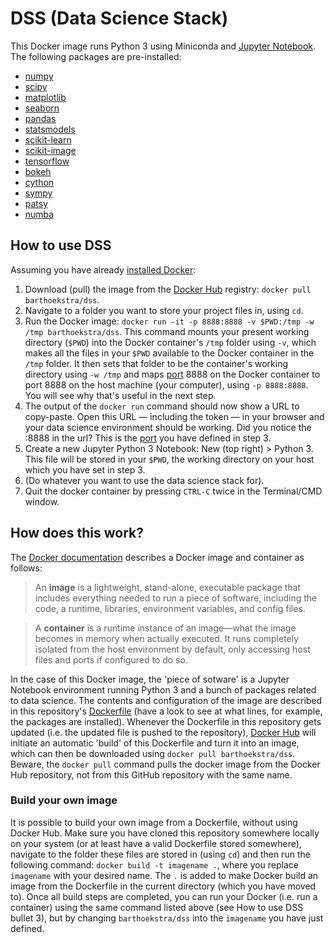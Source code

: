 # DSS (Data Science Stack)

This Docker image runs Python 3 using Miniconda and [Jupyter Notebook](http://jupyter.org/). The following packages are pre-installed:
* [numpy](http://www.numpy.org/)
* [scipy](https://www.scipy.org/)
* [matplotlib](https://matplotlib.org/)
* [seaborn](https://seaborn.pydata.org/)
* [pandas](https://pandas.pydata.org/)
* [statsmodels](http://www.statsmodels.org/)
* [scikit-learn](http://scikit-learn.org/)
* [scikit-image](http://scikit-image.org/)
* [tensorflow](https://www.tensorflow.org/)
* [bokeh](https://bokeh.pydata.org/)
* [cython](http://cython.org/)
* [sympy](http://www.sympy.org/)
* [patsy](https://patsy.readthedocs.io/)
* [numba](https://numba.pydata.org/)

## How to use DSS
Assuming you have already [installed Docker](https://docs.docker.com/engine/installation/):
1. Download (pull) the image from the [Docker Hub](https://hub.docker.com) registry: `docker pull barthoekstra/dss`.
2. Navigate to a folder you want to store your project files in, using `cd`.
3. Run the Docker image: `docker run -it -p 8888:8888 -v $PWD:/tmp -w /tmp barthoekstra/dss`. This command mounts your present working directory (`$PWD`) into the Docker container's `/tmp` folder using `-v`, which makes all the files in your `$PWD` available to the Docker container in the `/tmp` folder. It then sets that folder to be the container's working directory using `-w /tmp` and maps [port](https://en.wikipedia.org/wiki/Port_(computer_networking)) 8888 on the Docker container to port 8888 on the host machine (your computer), using `-p 8888:8888`. You will see why that's useful in the next step.
4. The output of the `docker run` command should now show a URL to copy-paste. Open this URL — including the token — in your browser and your data science environment should be working. Did you notice the :8888 in the url? This is the [port](https://en.wikipedia.org/wiki/Port_(computer_networking)) you have defined in step 3.
5. Create a new Jupyter Python 3 Notebook: New (top right) > Python 3. This file will be stored in your `$PWD`, the working directory on your host which you have set in step 3.
6. (Do whatever you want to use the data science stack for).
7. Quit the docker container by pressing `CTRL-C` twice in the Terminal/CMD window.

## How does this work?
The [Docker documentation](https://docs.docker.com/get-started/#a-brief-explanation-of-containers) describes a Docker image and container as follows:
> An **image** is a lightweight, stand-alone, executable package that includes everything needed to run a piece of software, including the code, a runtime, libraries, environment variables, and config files.

> A **container** is a runtime instance of an image—what the image becomes in memory when actually executed. It runs completely isolated from the host environment by default, only accessing host files and ports if configured to do so.

In the case of this Docker image, the 'piece of sotware' is a Jupyter Notebook environment running Python 3 and a bunch of packages related to data science. The contents and configuration of the image are described in this repository's [Dockerfile](https://github.com/barthoekstra/dss/blob/master/Dockerfile) (have a look to see at what lines, for example, the packages are installed). Whenever the Dockerfile in this repository gets updated (i.e. the updated file is pushed to the repository), [Docker Hub](https://hub.docker.com) will initiate an automatic 'build' of this Dockerfile and turn it into an image, which can then be downloaded using `docker pull barthoekstra/dss`. Beware, the `docker pull` command pulls the docker image from the Docker Hub repository, not from this GitHub repository with the same name.

### Build your own image
It is possible to build your own image from a Dockerfile, without using Docker Hub. Make sure you have cloned this repository somewhere locally on your system (or at least have a valid Dockerfile stored somewhere), navigate to the folder these files are stored in (using `cd`) and then run the following command: `docker build -t imagename .`, where you replace `imagename` with your desired name. The `.` is added to make Docker build an image from the Dockerfile in the current directory (which you have moved to). Once all build steps are completed, you can run your Docker (i.e. run a container) using the same command listed above (see How to use DSS bullet 3), but by changing `barthoekstra/dss` into the `imagename` you have just defined.
